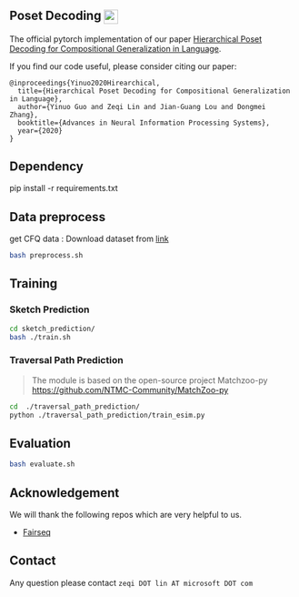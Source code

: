 ## Poset Decoding <img src="https://pytorch.org/assets/images/logo-dark.svg" height = "25" align=center />

The official pytorch implementation of our paper [Hierarchical Poset Decoding for Compositional Generalization in Language](https://arxiv.org/pdf/2002.00652.pdf). 

If you find our code useful, please consider citing our paper:

```
@inproceedings{Yinuo2020Hirearchical,
  title={Hierarchical Poset Decoding for Compositional Generalization in Language},
  author={Yinuo Guo and Zeqi Lin and Jian-Guang Lou and Dongmei Zhang},
  booktitle={Advances in Neural Information Processing Systems},
  year={2020}
}
```


## Dependency

pip install -r requirements.txt

## Data preprocess

get CFQ data : Download dataset from [link](https://storage.cloud.google.com/cfq_dataset/cfq1.1.tar.gz)

```bash
bash preprocess.sh
```

## Training

###	Sketch Prediction

```bash
cd sketch_prediction/
bash ./train.sh
```

### Traversal Path Prediction 

> The module is based on the open-source project Matchzoo-py <https://github.com/NTMC-Community/MatchZoo-py>

```bash
cd  ./traversal_path_prediction/
python ./traversal_path_prediction/train_esim.py
```

## Evaluation

```bash
bash evaluate.sh
```


##  Acknowledgement

We will thank the following repos which are very helpful to us.
- [Fairseq](https://github.com/pytorch/fairseq)

## Contact

Any question please contact `zeqi DOT lin AT microsoft DOT com`